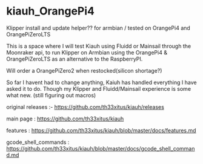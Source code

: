 # kiauh_OrangePi4
Klipper install and update helper?? for armbian / tested on OrangePi4 and OrangePiZeroLTS

This is a space where I will test Kiauh using Fluidd or Mainsail through the Moonraker api, to run Klipper on Armbian using the OrangePi4 & OrangePiZeroLTS as
an alternative to the RaspberryPI.

Will order a OrangePiZero2 when restocked(silicon shortage?)

So far I havent had to change anything, Kaiuh has handled everything I have asked it to do. Though my Klipper and Fluidd/Mainsail experience is some what new. (still figuring out macros)


original releases :- https://github.com/th33xitus/kiauh/releases

main page : https://github.com/th33xitus/kiauh

features : https://github.com/th33xitus/kiauh/blob/master/docs/features.md

gcode_shell_commands : https://github.com/th33xitus/kiauh/blob/master/docs/gcode_shell_command.md
